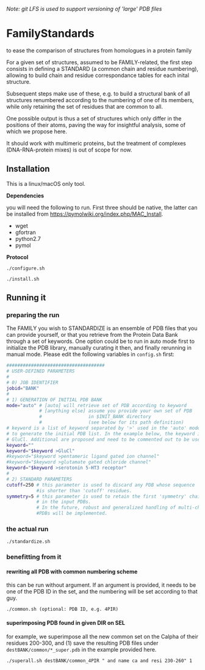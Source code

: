 *Note: git LFS is used to support versioning of 'large' PDB files*

# FamilyStandards
to ease the comparison of structures from homologues in a protein family

For a given set of structures, assumed to be FAMILY-related, the first step consists in defining a STANDARD (a common chain and residue numbering), allowing to build chain and residue correspondance tables for each inital structure.

Subsequent steps make use of these, e.g. to build a structural bank of all structures renumbered according to the numbering of one of its members, while only retaining the set of residues that are common to all. 

One possible output is thus a set of structures which only differ in the positions of their atoms, paving the way for insightful analysis, some of which we propose here.

It should work with multimeric proteins, but the treatment of complexes (DNA-RNA-protein mixes) is out of scope for now.

## Installation
This is a linux/macOS only tool.

**Dependencies**

you will need the following to run. First three should be native, the latter can be installed from https://pymolwiki.org/index.php/MAC_Install. 
* wget
* gfortran
* python2.7
* pymol

**Protocol**

`./configure.sh`

`./install.sh`

## Running it

### preparing the run
The FAMILY you wish to STANDARDIZE is an ensemble of PDB files that you can provide yourself, or that you retrieve from the Protein Data Bank through a set of keywords. One option could be to run in auto mode first to initialize the PDB library, manually curating it then, and finally rerunning in manual mode. Please edit the following variables in `config.sh` first:

```bash
####################################
# USER-DEFINED PARAMETERS
#
# 0) JOB IDENTIFIER
jobid="BANK"
#
# 1) GENERATION OF INITIAL PDB BANK
mode="auto" # [auto] will retrieve set of PDB according to keyword
            # [anything else] assume you provide your own set of PDB 
            #                 in $INIT_BANK directory 
            #                 (see below for its path definition)
# keyword is a list of keyword separated by '>' used in the 'auto' mode 
# to generate the initial PDB list. In the example below, the keyword is 
# GluCl. Additional are proposed and need to be commented out to be used.
keyword=""
keyword="$keyword >GluCl"
#keyword="$keyword >pentameric ligand gated ion channel"
#keyword="$keyword >glutamate gated chloride channel"
keyword="$keyword >serotonin 5-HT3 receptor"
# 
# 2) STANDARD PARAMETERS
cutoff=250 # this parameter is used to discard any PDB whose sequence 
           #is shorter than 'cutoff' residues.
symmetry=5 # this parameter is used to retain the first 'symmetry' chains 
           # in the input PDBs.
           # In the future, robust and generalized handling of multi-chain 
           #PDBs will be implemented.
```

### the actual run

`./standardize.sh`

### benefitting from it

#### rewriting all PDB with common numbering scheme

this can be run without argument. If an argument is provided, it needs to be one of the PDB ID in the set, and the numbering will be set according to that guy.

`./common.sh (optional: PDB ID, e.g. 4PIR)`

#### superimposing PDB found in given DIR on SEL

for example, we superimpose all the new common set on the Calpha of their residues 200-300, and (1) save the resulting PDB files under `destBANK/common/*_super.pdb` in the example provided here.

`./superall.sh destBANK/common_4PIR " and name ca and resi 230-260" 1`
